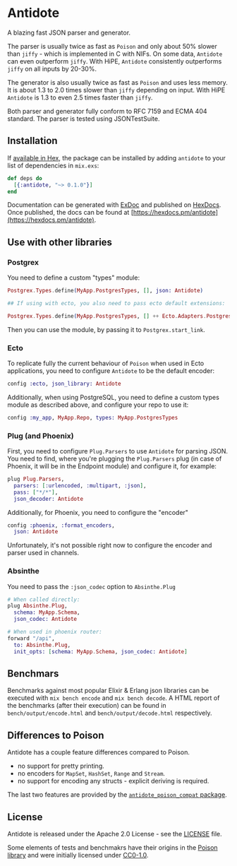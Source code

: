 # Antidote

A blazing fast JSON parser and generator.

The parser is usually twice as fast as `Poison` and only about 50% slower than
`jiffy` - which is implemented in C with NIFs. On some data, `Antidote` can even
outperform `jiffy`. With HiPE, `Antidote` consistently outperforms `jiffy` on
all inputs by 20-30%.

The generator is also usually twice as fast as `Poison` and uses less memory. It
is about 1.3 to 2.0 times slower than `jiffy` depending on input.
With HiPE `Antidote` is 1.3 to even 2.5 times faster than `jiffy`.

Both parser and generator fully conform to RFC 7159 and ECMA 404 standard.
The parser is tested using JSONTestSuite.

## Installation

If [available in Hex](https://hex.pm/docs/publish), the package can be installed
by adding `antidote` to your list of dependencies in `mix.exs`:

```elixir
def deps do
  [{:antidote, "~> 0.1.0"}]
end
```

Documentation can be generated with [ExDoc](https://github.com/elixir-lang/ex_doc)
and published on [HexDocs](https://hexdocs.pm). Once published, the docs can
be found at [https://hexdocs.pm/antidote](https://hexdocs.pm/antidote).

## Use with other libraries

### Postgrex

You need to define a custom "types" module:

```elixir
Postgrex.Types.define(MyApp.PostgresTypes, [], json: Antidote)

## If using with ecto, you also need to pass ecto default extensions:

Postgrex.Types.define(MyApp.PostgresTypes, [] ++ Ecto.Adapters.Postgres.extensions(), json: Antidote)
```

Then you can use the module, by passing it to `Postgrex.start_link`.

### Ecto

To replicate fully the current behaviour of `Poison` when used in Ecto applications,
you need to configure `Antidote` to be the default encoder:

```elixir
config :ecto, json_library: Antidote
```

Additionally, when using PostgreSQL, you need to define a custom types module as described
above, and configure your repo to use it:

```elixir
config :my_app, MyApp.Repo, types: MyApp.PostgresTypes
```

### Plug (and Phoenix)

First, you need to configure `Plug.Parsers` to use `Antidote` for parsing JSON. You need to find,
where you're plugging the `Plug.Parsers` plug (in case of Phoenix, it will be in the
Endpoint module) and configure it, for example:

```elixir
plug Plug.Parsers,
  parsers: [:urlencoded, :multipart, :json],
  pass: ["*/*"],
  json_decoder: Antidote
```

Additionally, for Phoenix, you need to configure the "encoder"

```elixir
config :phoenix, :format_encoders,
  json: Antidote
```

Unfortunately, it's not possible right now to configure the encoder and parser used in
channels.

### Absinthe

You need to pass the `:json_codec` option to `Absinthe.Plug`

```elixir
# When called directly:
plug Absinthe.Plug,
  schema: MyApp.Schema,
  json_codec: Antidote

# When used in phoenix router:
forward "/api",
  to: Absinthe.Plug,
  init_opts: [schema: MyApp.Schema, json_codec: Antidote]
```

## Benchmars

Benchmarks against most popular Elixir & Erlang json libraries can be executed
with `mix bench encode` and `mix bench decode`.
A HTML report of the benchmarks (after their execution) can be found in
`bench/output/encode.html` and `bench/output/decode.html` respectively.

## Differences to Poison

Antidote has a couple feature differences compared to Poison.

  * no support for pretty printing.
  * no encoders for `MapSet`, `HashSet`, `Range` and `Stream`.
  * no support for encoding any structs - explicit deriving is required.

The last two features are provided by the [`antidote_poison_compat` package](https://github.com/michalmuskala/antidote_poison_compat).

## License

Antidote is released under the Apache 2.0 License - see the [LICENSE](LICENSE) file.

Some elements of tests and benchmakrs have their origins in the
[Poison library](https://github.com/devinus/poison) and were initially licensed under [CC0-1.0](https://creativecommons.org/publicdomain/zero/1.0/).
